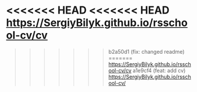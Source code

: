 <<<<<<< HEAD
<<<<<<< HEAD
https://SergiyBilyk.github.io/rsschool-cv/cv
=======
>>>>>>> b2a50d1 (fix: changed readme)
=======
https://SergiyBilyk.github.io/rsschool-cv/cv
>>>>>>> a1e9cf4 (feat: add cv)
https://SergiyBilyk.github.io/rsschool-cv/